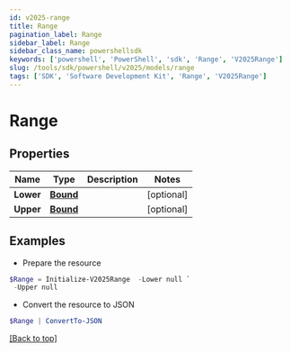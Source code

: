 ```yaml
---
id: v2025-range
title: Range
pagination_label: Range
sidebar_label: Range
sidebar_class_name: powershellsdk
keywords: ['powershell', 'PowerShell', 'sdk', 'Range', 'V2025Range']
slug: /tools/sdk/powershell/v2025/models/range
tags: ['SDK', 'Software Development Kit', 'Range', 'V2025Range']
---
```


# Range

## Properties

| Name      | Type               | Description | Notes      |
| --------- | ------------------ | ----------- | ---------- |
| **Lower** | [**Bound**](bound) |             | [optional] |
| **Upper** | [**Bound**](bound) |             | [optional] |

## Examples

- Prepare the resource

```powershell
$Range = Initialize-V2025Range  -Lower null `
 -Upper null
```

- Convert the resource to JSON

```powershell
$Range | ConvertTo-JSON
```

[[Back to top]](#)
